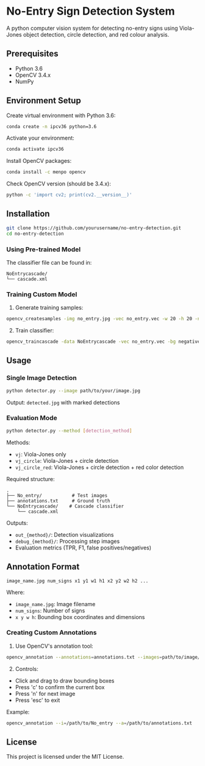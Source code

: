 # No-Entry Sign Detection System

A python computer vision system for detecting no-entry signs using Viola-Jones object detection, circle detection, and red colour analysis.

## Prerequisites

- Python 3.6
- OpenCV 3.4.x
- NumPy

## Environment Setup

Create virtual environment with Python 3.6:
```bash
conda create -n ipcv36 python=3.6
```

Activate your environment:
```bash
conda activate ipcv36
```

Install OpenCV packages:
```bash
conda install -c menpo opencv
```

Check OpenCV version (should be 3.4.x):
```bash
python -c 'import cv2; print(cv2.__version__)'
```

## Installation

```bash
git clone https://github.com/yourusername/no-entry-detection.git
cd no-entry-detection
```

### Using Pre-trained Model

The classifier file can be found in:
```
NoEntrycascade/
└── cascade.xml
```

### Training Custom Model

1. Generate training samples:
```bash
opencv_createsamples -img no_entry.jpg -vec no_entry.vec -w 20 -h 20 -num 500 -maxidev 80 -maxxangle 0.8 -maxyangle 0.8 -maxzangle 0.2
```

2. Train classifier:
```bash
opencv_traincascade -data NoEntrycascade -vec no_entry.vec -bg negatives.dat -numPos 500 -numNeg 500 -numStages 3 -maxDepth 1 -w 20 -h 20 -minHitRate 0.999 -maxFalseAlarmRate 0.05 -mode ALL
```

## Usage

### Single Image Detection

```bash
python detector.py --image path/to/your/image.jpg
```

Output: `detected.jpg` with marked detections

### Evaluation Mode

```bash
python detector.py --method [detection_method]
```

Methods:
- `vj`: Viola-Jones only
- `vj_circle`: Viola-Jones + circle detection
- `vj_circle_red`: Viola-Jones + circle detection + red color detection

Required structure:
```
.
├── No_entry/           # Test images
├── annotations.txt     # Ground truth
└── NoEntrycascade/    # Cascade classifier
    └── cascade.xml
```

Outputs:
- `out_{method}/`: Detection visualizations
- `debug_{method}/`: Processing step images
- Evaluation metrics (TPR, F1, false positives/negatives)

## Annotation Format

```
image_name.jpg num_signs x1 y1 w1 h1 x2 y2 w2 h2 ...
```

Where:
- `image_name.jpg`: Image filename
- `num_signs`: Number of signs
- `x y w h`: Bounding box coordinates and dimensions

### Creating Custom Annotations

1. Use OpenCV's annotation tool:
```bash
opencv_annotation --annotations=annotations.txt --images=path/to/image/directory
```

2. Controls:
- Click and drag to draw bounding boxes
- Press 'c' to confirm the current box
- Press 'n' for next image
- Press 'esc' to exit

Example:
```bash
opencv_annotation --i=/path/to/No_entry --a=/path/to/annotations.txt
```

## License

This project is licensed under the MIT License.
